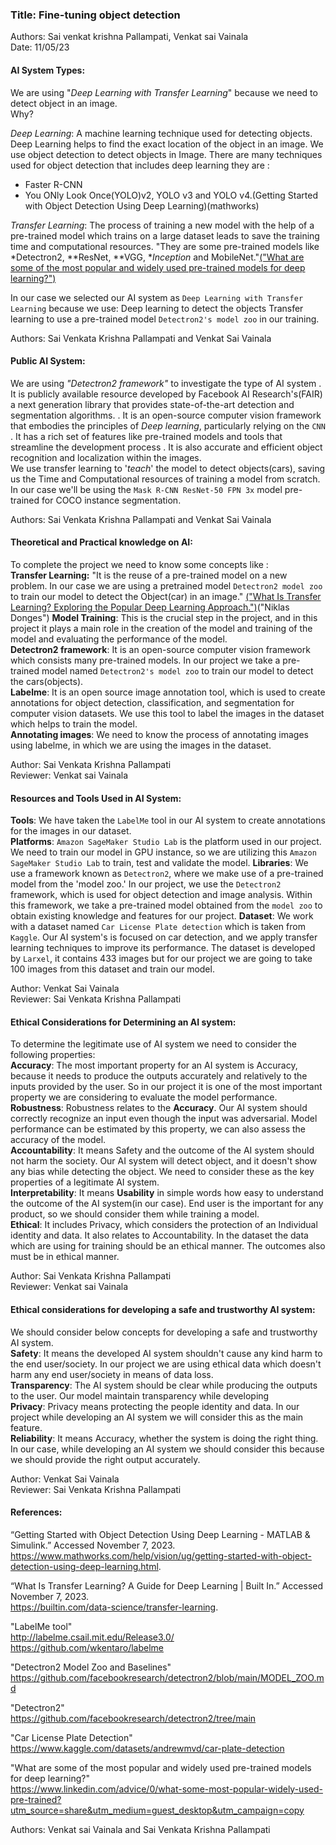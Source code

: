 ### Title: Fine-tuning object detection
Authors: Sai venkat krishna Pallampati, Venkat sai Vainala<br>
Date: 11/05/23
#### AI System Types:
We are using "*Deep Learning with Transfer Learning*" because we need to detect object in an image.<br>
Why?<br>

*Deep Learning*: A machine learning technique used for detecting objects.  Deep Learning helps to find the exact location of the object in an image.
We use object detection to detect objects in Image.  There are many techniques used for object detection that includes deep learning they are :
* Faster R-CNN
* You ONly Look Once(YOLO)v2, YOLO v3 and YOLO v4.(Getting Started with Object Detection Using Deep Learning)(mathworks)

*Transfer Learning*: The process of training a new model with the help of a pre-trained model which trains on a large dataset leads to save the training time and computational resources.
"They are some pre-trained models like *Detectron2, **ResNet, **VGG, **Inception* and MobileNet."[("What are some of the most popular and widely used pre-trained models for deep learning?")](https://www.linkedin.com/advice/0/what-some-most-popular-widely-used-pre-trained?utm_source=share&utm_medium=guest_desktop&utm_campaign=copy)

In our case we selected our AI system as `Deep Learning with Transfer Learning` because we use: 
Deep learning to detect the objects 
Transfer learning to use a pre-trained model `Detectron2's model zoo` in our training.

Authors: Sai Venkata Krishna Pallampati and Venkat Sai Vainala

#### Public AI System:

We are using *"Detectron2 framework"* to investigate the type of AI system
	. It is publicly available resource developed by Facebook AI Research's(FAIR) a next generation library that provides state-of-the-art detection and segmentation algorithms.
	. It is an open-source computer vision framework that embodies the principles of *Deep learning*, particularly relying on the `CNN`
	. It has a rich set of features like pre-trained models and tools that streamline the development process
	. It is also accurate and efficient object recognition and localization within the images.
<br>
We  use transfer learning to '*teach*' the model to detect objects(cars), saving us the Time and Computational resources of training a model from scratch. 
In our case we'll be using the `Mask R-CNN ResNet-50 FPN 3x` model pre-trained for COCO instance segmentation.

Authors: Sai Venkata Krishna Pallampati and Venkat Sai Vainala

#### Theoretical and Practical knowledge on AI:

To complete the project we need to know some concepts like : <br>
**Transfer Learning:** "It is the reuse of a pre-trained model on a new problem. In our case we are using a pretrained model `Detectron2 model zoo` to train our model to detect the Object(car) in an image." [("What Is Transfer Learning? Exploring the Popular Deep Learning Approach.")]("https://builtin.com/data-science/transfer-learning?__cf_chl_captcha_tk__=pmd_MRmvF4OVA.fDENN3mWFKz4U0NT")("Niklas Donges")
**Model Training**: This is the crucial step in the project, and in this project it  plays a main role in the creation of the model and training of the model and evaluating the performance of the model.<br>
**Detectron2 framework**: It is an open-source computer vision framework which consists many pre-trained models.  In our project we take a pre-trained model named `Detectron2's model zoo` to train our model to detect the cars(objects).<br>
**Labelme**: It is an open source image annotation tool, which is used to create annotations for object detection, classification, and segmentation for computer vision datasets.  We use this tool to label the images in the dataset which helps to train the model.<br>
**Annotating images**: We need to know the process of annotating images using labelme, in which we are using the  images in the dataset.

Author: Sai Venkata Krishna Pallampati <br>
Reviewer: Venkat sai Vainala

#### Resources and Tools Used in AI System:

**Tools**: We have taken the `LabelMe` tool in our AI system to create annotations for the images in our dataset.  
**Platforms**: `Amazon SageMaker Studio Lab` is the platform used in our project. We need to train our model in GPU instance, so we are utilizing this `Amazon SageMaker Studio Lab` to train, test and validate the model.
**Libraries**: We use a framework known as `Detectron2`, where we make use of a pre-trained model from the 'model zoo.' In our project, we use the `Detectron2` framework, which is used for object detection and image analysis. Within this framework, we take a pre-trained model obtained from the `model zoo` to obtain existing knowledge and features for our project. 
**Dataset**: We work with a dataset named `Car License Plate detection` which is taken from `Kaggle`. Our AI system's is focused on car detection, and we apply transfer learning techniques to improve its performance. The dataset is developed by `Larxel`, it contains 433 images but for our project we are going to take 100 images from this dataset and train our model.

Author: Venkat Sai Vainala <br>
Reviewer: Sai Venkata Krishna Pallampati

#### Ethical Considerations for Determining an AI system:

To determine the legitimate use of AI system we need to consider the following properties:<br>
**Accuracy**: The most important property for an AI system is Accuracy, because it needs to produce the outputs accurately and relatively to the inputs provided by the user. So in our project it is one of the most important 
property we are considering to evaluate the model performance.<br>
**Robustness**: Robustness relates to the **Accuracy**.  Our AI system should correctly recognize an input even though the input was adversarial. Model performance can be estimated by this property, we can also assess the accuracy of the model.<br>
**Accountability**: It means Safety and the outcome of the AI system should not harm the society.  Our AI system will detect object, and it doesn't show any bias while detecting the object. 
We need to consider these as the key properties of a legitimate AI system.<br>
**Interpretability**: It means **Usability** in simple words how easy to understand the outcome of the AI system(in our case).  End user is the important for any product, so we should consider them while training a model.<br>
**Ethical**: It includes Privacy, which considers the protection of an Individual identity and data. It also relates to Accountability. In the dataset the data which are using for training should be an ethical manner. The outcomes also must be in ethical manner.

Author: Sai Venkata Krishna Pallampati <br>
Reviewer: Venkat sai Vainala

#### Ethical considerations for developing a safe and trustworthy AI system:

We should consider below concepts for developing a safe and trustworthy AI system.<br>
**Safety**: It means the developed AI system shouldn't cause any kind harm to the end user/society. In our project we are using
ethical data which doesn't harm any end user/society in means of data loss.<br>
**Transparency**: The AI system should be clear while producing the outputs to the user. Our model maintain transparency while developing<br>
**Privacy**: Privacy means protecting the people identity and data.  In our project while developing an AI system we will consider this as the main feature.<br>
**Reliability**: It means Accuracy, whether the system is doing the right thing.  In our case, while developing an AI system we should consider this because we should provide the right output accurately.

Author: Venkat Sai Vainala <br>
Reviewer: Sai Venkata Krishna Pallampati

#### References:

“Getting Started with Object Detection Using Deep Learning - MATLAB & Simulink.” Accessed November 7, 2023. <br>
https://www.mathworks.com/help/vision/ug/getting-started-with-object-detection-using-deep-learning.html.

“What Is Transfer Learning? A Guide for Deep Learning | Built In.” Accessed November 7, 2023. <br>
https://builtin.com/data-science/transfer-learning.

"LabelMe tool" <br>
http://labelme.csail.mit.edu/Release3.0/ <br>
https://github.com/wkentaro/labelme

"Detectron2 Model Zoo and Baselines" <br>
https://github.com/facebookresearch/detectron2/blob/main/MODEL_ZOO.md

"Detectron2" <br>
https://github.com/facebookresearch/detectron2/tree/main

"Car License Plate Detection" <br>
https://www.kaggle.com/datasets/andrewmvd/car-plate-detection

"What are some of the most popular and widely used pre-trained models for deep learning?" <br>
https://www.linkedin.com/advice/0/what-some-most-popular-widely-used-pre-trained?utm_source=share&utm_medium=guest_desktop&utm_campaign=copy

Authors: Venkat sai Vainala and Sai Venkata Krishna Pallampati
